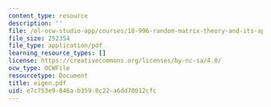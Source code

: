 ```yaml
---
content_type: resource
description: ''
file: /ol-ocw-studio-app/courses/18-996-random-matrix-theory-and-its-applications-spring-2004/e7c753e9846ab3598c22a6dd70012cfc_eigen.pdf
file_size: 252354
file_type: application/pdf
learning_resource_types: []
license: https://creativecommons.org/licenses/by-nc-sa/4.0/
ocw_type: OCWFile
resourcetype: Document
title: eigen.pdf
uid: e7c753e9-846a-b359-8c22-a6dd70012cfc
---
```


